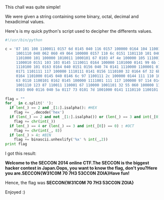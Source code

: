 This chall was quite simple!

We were given a string containing some binary, octal, decimal and hexadicimal values.

Here's is my quick python's script used to decipher the differents values.


```python
#!/usr/bin/python

c = '87 101 108 1100011 0157 6d 0145 040 116 0157 100000 0164 104 1100101 32 0123 69 67 0103 1001111 \
     1001110 040 062 060 49 064 100000 0157 110 6c 0151 1101110 101 040 0103 1010100 70 101110 0124 \
     1101000 101 100000 1010011 1000101 67 0103 4f 4e 100000 105 1110011 040 116 1101000 0145 040 \
     1100010 0151 103 103 0145 1110011 0164 100000 1101000 0141 99 6b 1100101 0162 32 0143 111 1101110\
     1110100 101 0163 0164 040 0151 0156 040 74 0141 1110000 1100001 0156 056 4f 0157 0160 115 44 040\
     0171 1101111 117 100000 1110111 0141 0156 1110100 32 0164 6f 32 6b 1101110 1101111 1110111 100000\
     0164 1101000 0145 040 0146 6c 97 1100111 2c 100000 0144 111 110 100111 116 100000 1111001 6f 117\
     63 0110 1100101 0162 0145 100000 1111001 111 117 100000 97 114 0145 46 1010011 0105 0103 67 79\
     1001110 123 87 110011 110001 67 110000 1001101 32 55 060 100000 110111 0110 110011 32 53 51 0103\
     0103 060 0116 040 5a 0117 73 0101 7d 1001000 0141 1110110 1100101 100000 102 0165 0156 33'
     
flag = ""
for _ in c.split(' '):
  if len(_) == 2 and _[1:].isalpha(): #HEX
    flag += _.decode('hex')
  if (len(_) == 2 and not _[1:].isalpha()) or (len(_) == 3 and int(_[0]) != 0): #DEC
    flag += chr(int(_))
  if len(_) == 4 or (len(_) == 3 and int(_[0]) == 0) : #OCT
    flag += chr(int(_, 8))
  if len(_) > 4: #BIN
    flag += binascii.unhexlify('%x' % int(_,2))
print flag
```

I got this result:<br>

**Welcome to the SECCON 2014 online CTF.The SECCON is the biggest hacker contest in Japan.Oops, you want to know the flag, don't you?Here you are.SECCON{W31C0M 70 7H3 53CC0N ZOIA}Have fun!**

Hence, the flag was **SECCON{W31C0M 70 7H3 53CC0N ZOIA}**


Enjoyed :)
